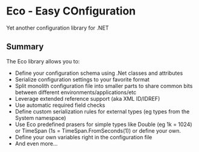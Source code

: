 # Eco - **E**asy **CO**nfiguration
Yet another configuration library for .NET

## Summary

The Eco library allows you to:

* Define your configuration schema using .Net classes and attributes
* Serialize configuration settings to your favorite format
* Split monolith configuration file into smaller parts to share common bits between different environments/applications/etc
* Leverage extended reference support (aka XML ID/IDREF)
* Use automatic required field checks
* Define custom serialization rules for external types (eg types from the System namespace) 
* Use Eco predefined prasers for simple types like Double (eg 1k = 1024) or TimeSpan (1s = TimeSpan.FromSeconds(1)) or define your own.
* Define your own variables right in the configuration file
* And even more...




